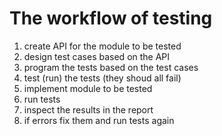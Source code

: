 # The workflow of testing

1. create API for the module to be tested
2. design test cases based on the API
3. program the tests based on the test cases
4. test (run) the tests (they shoud all fail)
5. implement module to be tested
6. run tests
7. inspect the results in the report
8. if errors fix them and run tests again
